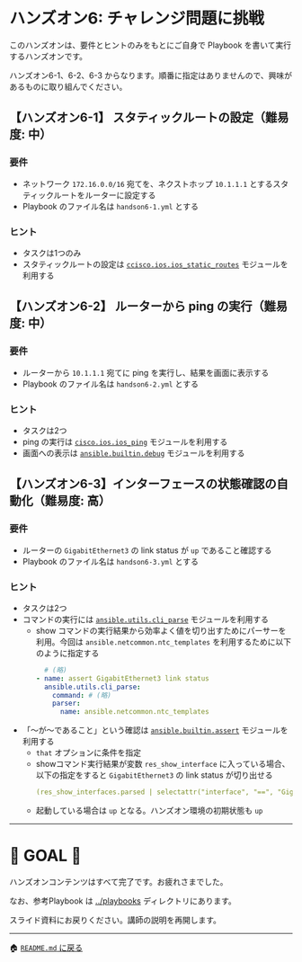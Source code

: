 # ハンズオン6: チャレンジ問題に挑戦

このハンズオンは、要件とヒントのみをもとにご自身で Playbook を書いて実行するハンズオンです。

ハンズオン6-1、6-2、6-3 からなります。順番に指定はありませんので、興味があるものに取り組んでください。


## 【ハンズオン6-1】 スタティックルートの設定（難易度: 中）

### 要件
- ネットワーク `172.16.0.0/16` 宛てを、ネクストホップ `10.1.1.1` とするスタティックルートをルーターに設定する
- Playbook のファイル名は `handson6-1.yml` とする

### ヒント
- タスクは1つのみ
- スタティックルートの設定は [`ccisco.ios.ios_static_routes`](https://docs.ansible.com/ansible/latest/collections/cisco/ios/ios_static_routes_module.html) モジュールを利用する


## 【ハンズオン6-2】 ルーターから ping の実行（難易度: 中）

### 要件
- ルーターから `10.1.1.1` 宛てに ping を実行し、結果を画面に表示する
- Playbook のファイル名は `handson6-2.yml` とする

### ヒント
- タスクは2つ
- ping の実行は [`cisco.ios.ios_ping`](https://docs.ansible.com/ansible/latest/collections/cisco/ios/ios_ping_module.html) モジュールを利用する
- 画面への表示は [`ansible.builtin.debug`](https://docs.ansible.com/ansible/latest/collections/ansible/builtin/debug_module.html) モジュールを利用する

## 【ハンズオン6-3】インターフェースの状態確認の自動化（難易度: 高）

### 要件
- ルーターの `GigabitEthernet3` の link status が `up` であること確認する
- Playbook のファイル名は `handson6-3.yml` とする

### ヒント
- タスクは2つ
- コマンドの実行には [`ansible.utils.cli_parse`](https://docs.ansible.com/ansible/latest/collections/ansible/utils/cli_parse_module.html) モジュールを利用する
  - show コマンドの実行結果から効率よく値を切り出すためにパーサーを利用。今回は `ansible.netcommon.ntc_templates` を利用するために以下のように指定する
    ```yaml
      # (略)
    - name: assert GigabitEthernet3 link status
      ansible.utils.cli_parse:
        command: # (略)
        parser:
          name: ansible.netcommon.ntc_templates
    ```
- 「～が～であること」という確認は [`ansible.builtin.assert`](https://docs.ansible.com/ansible/latest/collections/ansible/builtin/assert_module.html) モジュールを利用する
  - `that` オプションに条件を指定
  - showコマンド実行結果が変数 `res_show_interface` に入っている場合、以下の指定をすると `GigabitEthernet3` の link status が切り出せる
    ```yaml
    (res_show_interfaces.parsed | selectattr("interface", "==", "GigabitEthernet3")).0.link_status
    ```
  - 起動している場合は `up` となる。ハンズオン環境の初期状態も `up`

---

# 🎉 GOAL 🎉

ハンズオンコンテンツはすべて完了です。お疲れさまでした。

なお、参考Playbook は [../playbooks](../playbooks) ディレクトリにあります。

スライド資料にお戻りください。講師の説明を再開します。



---

🏠 [`README.md` に戻る](../README.md)

